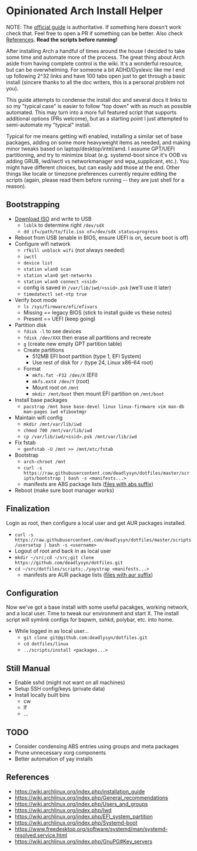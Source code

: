 # Opinionated Arch Install Helper

NOTE: The [official guide](https://wiki.archlinux.org/index.php/installation_guide)
is authoritative. If something here doesn't work check that. Feel free to open a
PR if something can be better. Also check [References](references). **Read the
scripts before running!**

After installing Arch a handful of times around the house I decided to take
some time and automate more of the process. The great thing about Arch
aside from having complete control is the wiki. It's a wonderful resource,
but can be overwhelming. For someone a bit ADHD/Dyslexic like me I end up
following 2^32 links and have 100 tabs open just to get through a basic
install (sincere thanks to all the doc writers, this is a personal problem
not you).

This guide attempts to condense the install doc and several docs it links
to so my "typical case" is easier to follow "top down" with as much as
possible automated. This may turn into a more full featured script that
supports additional options (PRs welcome), but as a starting
point I just attempted to semi-automate my "typical" install.

Typical for me means getting wifi enabled, installing a similar set of base
packages, adding on some more heavyweight items as needed, and making minor
tweaks based on laptop/desktop/intel/amd. I assume GPT/UEFI
partitioning, and try to minimize bloat (e.g. systemd-boot since it's OOB
vs adding GRUB, iwd/iwctl vs networkmanager and wpa_supplicant, etc.).
You might have different choices, but can easily add those at the end.
Other things like locale or timezone preferences currently require editing
the scripts (again, please read them before running -- they are just shell
for a reason).

## Bootstrapping

- [Download ISO](https://www.archlinux.org/download) and write to USB
  - `lsblk` to determine right `/dev/sdX`
  - `dd if=/path/to/file.iso of=/dev/sdX status=progress`
- Reboot from USB (enable in BIOS, ensure UEFI is on, secure boot is off)
- Configure wifi network
  - `rfkill unblock wifi` (not always needed)
  - `iwctl`
  - `device list`
  - `station wlan0 scan`
  - `station wlan0 get-networks`
  - `station wlan0 connect <ssid>`
  - config is saved in `/var/lib/iwd/<ssid>.psk` (we'll use it later)
  - `timedatectl set-ntp true`
- Verify boot mode
  - `ls /sys/firmware/efi/efivars`
  - Missing == legacy BIOS (stick to install guide vs these notes)
  - Present == UEFI (keep going)
- Partition disk
  - `fdisk -l` to see devices
  - `fdisk /dev/XXX` then erase all partitions and recreate
  - `g` (create new empty GPT partition table)
  - Create partitions
    - 512MB EFI boot partition (type 1, EFI System)
    - Use rest of disk for `/` (type 24, Linux x86-64 root)
  - Format
    - `mkfs.fat -F32 /dev/X` (EFI)
    - `mkfs.ext4 /dev/Y` (root)
    - Mount root on `/mnt`
    - `mkdir /mnt/boot` then mount EFI partition on `/mnt/boot`
- Install base packages
  - `pacstrap /mnt base base-devel linux linux-firmware vim man-db man-pages iwd efibootmgr`
- Maintain wifi config
  - `mkdir /mnt/var/lib/iwd`
  - `chmod 700 /mnt/var/lib/iwd`
  - `cp /var/lib/iwd/<ssid>.psk /mnt/var/lib/iwd`
- Fix fstab
  - `genfstab -U /mnt >> /mnt/etc/fstab`
- Bootstrap
  - `arch-chroot /mnt`
  - `curl -s https://raw.githubusercontent.com/deadlysyn/dotfiles/master/scripts/bootstrap | bash -s <manifests...>`
  - manifests are ABS package lists ([files with abs suffix](https://github.com/deadlysyn/dotfiles/tree/master/scripts/manifests))
- Reboot (make sure boot manager works)

## Finalization

Login as root, then configure a local user and get AUR packages installed.

- `curl -s https://raw.githubusercontent.com/deadlysyn/dotfiles/master/scripts/usersetup | bash -s <username>`
- Logout of root and back in as local user
- `mkdir ~/src;cd ~/src;git clone https://github.com/deadlysyn/dotfiles.git`
- `cd ~/src/dotfiles/scripts;./yaystrap <manifests...>`
  - manifests are AUR package lists ([files with aur suffix](https://github.com/deadlysyn/dotfiles/tree/master/scripts/manifests))

## Configuration

Now we've got a base install with some useful pacakges, working network, and
a local user. Time to tweak our environment and start X. The install script
will symlink configs for bspwm, sxhkd, polybar, etc. into home.

- While logged in as local user...
  - `git clone git@github.com:deadlysyn/dotfiles.git`
  - `cd dotfiles/linux`
  - `../scripts/install <packages...>`

## Still Manual

- Enable sshd (might not want on all machines)
- Setup SSH config/keys (private data)
- Install locally built bins
  - cw
  - lf
  - ...

## TODO

- Consider condensing ABS entries using groups and meta packages
- Prune unnecessary xorg components
- Better automation of yay installs

## References

- https://wiki.archlinux.org/index.php/installation_guide
- https://wiki.archlinux.org/index.php/General_recommendations
- https://wiki.archlinux.org/index.php/Users_and_groups
- https://wiki.archlinux.org/index.php/Iwd
- https://wiki.archlinux.org/index.php/EFI_system_partition
- https://wiki.archlinux.org/index.php/Systemd-boot
- https://www.freedesktop.org/software/systemd/man/systemd-resolved.service.html
- https://wiki.archlinux.org/index.php/GnuPG#Key_servers
